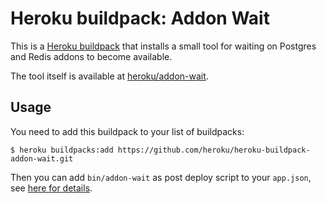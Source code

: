 # Heroku buildpack: Addon Wait

This is a [Heroku buildpack](http://devcenter.heroku.com/articles/buildpacks) that installs a small tool for waiting on Postgres and Redis addons to become available.

The tool itself is available at [heroku/addon-wait](https://github.com/heroku/addon-wait).

## Usage

You need to add this buildpack to your list of buildpacks:

```console
$ heroku buildpacks:add https://github.com/heroku/heroku-buildpack-addon-wait.git
```

Then you can add `bin/addon-wait` as post deploy script to your `app.json`, see [here for details](https://devcenter.heroku.com/articles/setting-up-apps-using-the-heroku-platform-api#post-deployment-scripts).

